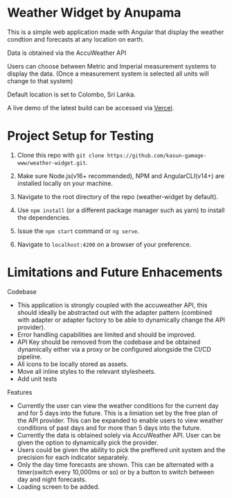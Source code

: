 # Weather Widget by Anupama

This is a simple web application made with Angular that display the weather condtion and forecasts at any location on earth.

Data is obtained via the AccuWeather API

Users can choose between Metric and Imperial measurement systems to display the data. (Once a measurement system is selected all units will change to that system)

Default location is set to Colombo, Sri Lanka.

A live demo of the latest build can be accessed via [Vercel](https://weather-widget-lilac.vercel.app).

# Project Setup for Testing

1. Clone this repo with `git clone https://github.com/kasun-gamage-www/weather-widget.git`.

2. Make sure Node.js(v16+ recommended), NPM and AngularCLI(v14+) are installed locally on your machine.

3. Navigate to the root directory of the repo (weather-widget by default).

4. Use `npm install` (or a different package manager such as yarn) to install the dependencies.

5. Issue the `npm start` command or `ng serve`.

6. Navigate to `localhost:4200` on a browser of your preference.

# Limitations and Future Enhacements

Codebase
* This application is strongly coupled with the accuweather API, this should ideally be abstracted out with the adapter pattern (combined with adapter or adapter factory to be able to dynamically change the API provider).
* Error handling capabilities are limited and should be improved.
* API Key should be removed from the codebase and be obtained dynamically either via a proxy or be configured alongside the CI/CD pipeline.
* All icons to be locally stored as assets.
* Move all inline styles to the relevant stylesheets.
* Add unit tests

Features
* Currently the user can view the weather conditions for the current day and for 5 days into the future. This is a limiation set by the free plan of the API provider. This can be expanded to enable users to view weather conditions of past days and for more than 5 days into the future.
* Currently the data is obtained solely via AccuWeather API. User can be given the option to dynamically pick the provider.
* Users could be given the ability to pick the preffered unit system and the precision for each indicator separately.
* Only the day time forecasts are shown. This can be alternated with a timer(switch every 10,000ms or so) or by a button to switch between day and night forecasts.
* Loading screen to be added.